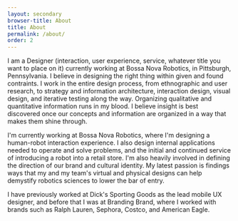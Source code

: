 ```yaml
---
layout: secondary
browser-title: About
title: About
permalink: /about/
order: 2
---
```


I am a Designer (interaction, user experience, service, whatever title you want to place on it) currently working at Bossa Nova Robotics, in Pittsburgh, Pennsylvania. I believe in designing the right thing within given and found contraints. I work in the entire design process, from ethnographic and user research, to strategy and information architecture, interaction design, visual design, and iterative testing along the way. Organizing qualitative and quantitative information runs in my blood. I believe insight is best discovered once our concepts and information are organized in a way that makes them shine through. 

I'm currently working at Bossa Nova Robotics, where I'm designing a human-robot interaction experience. I also design internal applications needed to operate and solve problems, and the initial and continued service of introducing a robot into a retail store. I'm also heavily involved in defining the direction of our brand and cultural identity. My latest passion is findings ways that my and my team's virtual and physical designs can help demystify robotics sciences to lower the bar of entry.

I have previously worked at Dick's Sporting Goods as the lead mobile UX designer, and before that I was at Branding Brand, where I worked with brands such as Ralph Lauren, Sephora, Costco, and American Eagle.